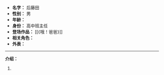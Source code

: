 
- **名字：** 后藤田
- **性别：** 男
- **年龄：** 
- **身份：** 高中班主任
- **登场作品：** [[《哦！爸爸》]]
- **相关角色：** 
- **外表：** 

---

**介绍：** 

1. 
